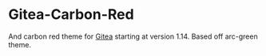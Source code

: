# Gitea-Carbon-Red

And carbon red theme for [Gitea](https://github.com/go-gitea/gitea) starting at version 1.14. Based off arc-green theme.